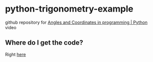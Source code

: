# python-trigonometry-example
github repository for [Angles and Coordinates in programming | Python](https://www.youtube.com/watch?v=lxKv_UktyHQ) video

## Where do I get the code?
Right [here](template.py)

